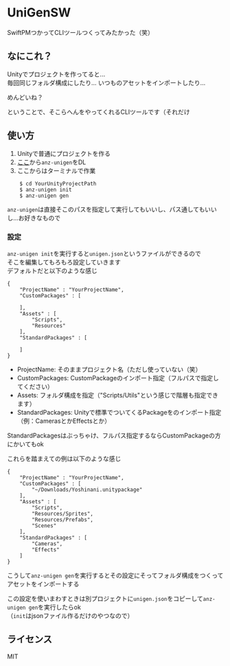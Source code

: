 # UniGenSW
SwiftPMつかってCLIツールつくってみたかった（笑）

## なにこれ？

Unityでプロジェクトを作ってると...  
毎回同じフォルダ構成にしたり...
いつものアセットをインポートしたり...

めんどいね？

ということで、そこらへんをやってくれるCLIツールです（それだけ

## 使い方

1. Unityで普通にプロジェクトを作る
1. [ここ](https://github.com/anzfactory/UniGenSW/releases/latest)から`anz-unigen`をDL
1. ここからはターミナルで作業

```
    $ cd YourUnityProjectPath
    $ anz-unigen init
    $ anz-unigen gen
```

`anz-unigen`は直接そこのパスを指定して実行してもいいし、パス通してもいいし...お好きなもので

### 設定

`anz-unigen init`を実行すると`unigen.json`というファイルができるので  
そこを編集してもろもろ設定していきます  
デフォルトだと以下のような感じ

    {
        "ProjectName" : "YourProjectName",
        "CustomPackages" : [

        ],
        "Assets" : [
            "Scripts",
            "Resources"
        ],
        "StandardPackages" : [

        ]
    }

* ProjectName: そのままプロジェクト名（ただし使っていない（笑）  
* CustomPackages: CustomPackageのインポート指定（フルパスで指定してください）  
* Assets: フォルダ構成を指定（"Scripts/Utils"という感じで階層も指定できます）  
* StandardPackages: Unityで標準でついてくるPackageをのインポート指定（例：CamerasとかEffectsとか）

StandardPackagesはぶっちゃけ、フルパス指定するならCustomPackageの方にかいてもok

これらを踏まえての例は以下のような感じ

    {
        "ProjectName" : "YourProjectName",
        "CustomPackages" : [
            "~/Downloads/Yoshinani.unitypackage"
        ],
        "Assets" : [
            "Scripts",
            "Resources/Sprites",
            "Resources/Prefabs",
            "Scenes"
        ],
        "StandardPackages" : [
            "Cameras",
            "Effects"
        ]
    }

こうして`anz-unigen gen`を実行するとその設定にそってフォルダ構成をつくってアセットをインポートする

この設定を使いまわすときは別プロジェクトに`unigen.json`をコピーして`anz-unigen gen`を実行したらok  
（`init`はjsonファイル作るだけのやつなので）

## ライセンス

MIT
